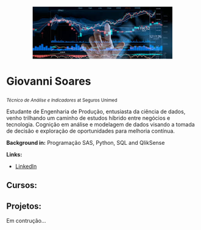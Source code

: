 <p align="center">
  <img src="images.jfif" >
</p>

# Giovanni Soares
<sub>*Técnico de Análise e Indicadores* at Seguros Unimed</sub>

Estudante de Engenharia de Produção, entusiasta da ciência de dados, venho trilhando um caminho de estudos híbrido entre negócios e tecnologia. Cognição em análise e modelagem de dados visando a tomada de decisão e exploração de oportunidades para melhoria contínua.

**Background in:** Programação SAS, Python, SQL and QlikSense

**Links:**
* [LinkedIn](www.linkedin.com/in/giovannisoaresr)

## Cursos:


## Projetos:


Em contrução...
